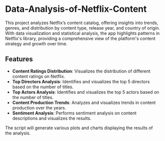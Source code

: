 # Data-Analysis-of-Netflix-Content

This project analyzes Netflix’s content catalog, offering insights into trends, genres, and distribution by content type, release year, and country of origin. With data visualization and statistical analysis, the app highlights patterns in Netflix's library, providing a comprehensive view of the platform's content strategy and growth over time.

## Features

- **Content Ratings Distribution**: Visualizes the distribution of different content ratings on Netflix.
- **Top Directors Analysis**: Identifies and visualizes the top 5 directors based on the number of titles.
- **Top Actors Analysis**: Identifies and visualizes the top 5 actors based on the number of titles.
- **Content Production Trends**: Analyzes and visualizes trends in content production over the years.
- **Sentiment Analysis**: Performs sentiment analysis on content descriptions and visualizes the results.

The script will generate various plots and charts displaying the results of the analysis.
